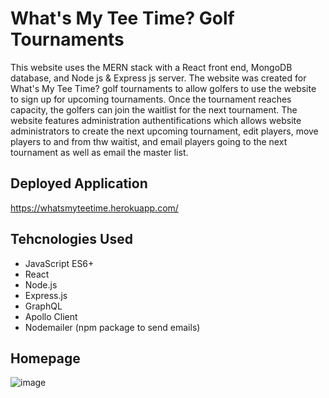 # What's My Tee Time? Golf Tournaments
This website uses the MERN stack with a React front end, MongoDB database, and Node js & Express js server. The website was created for What's My Tee Time? golf tournaments to allow golfers to use the website to sign up for upcoming tournaments. Once the tournament reaches capacity, the golfers can join the waitlist for the next tournament. The website features administration authentifications which allows website administrators to create the next upcoming tournament, edit players, move players to and from thw waitist, and email players going to the next tournament as well as email the master list.
## Deployed Application
https://whatsmyteetime.herokuapp.com/
## Tehcnologies Used
* JavaScript ES6+
* React
* Node.js
* Express.js
* GraphQL
* Apollo Client
* Nodemailer (npm package to send emails)
## Homepage
![image](https://user-images.githubusercontent.com/75647359/170369990-ee4fb222-374f-4859-bb18-1dfe5bc85a09.png)